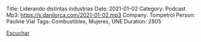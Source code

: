 Title: Liderando distintas industrias 
Date: 2021-01-02
Category: Podcast
Mp3: https://s.danilorca.com/2021-01-02.mp3
Company: Tompetrol
Person: Pauline Vial
Tags: Combustibles, Mujeres, UNE
Duration: 2805

<a href="https://s.danilorca.com/2021-01-02.mp3" type="audio/mpeg">
Escuchar
</a>
